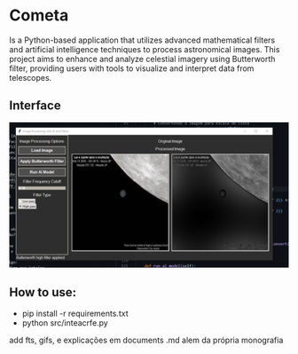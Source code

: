 # Cometa
Is a Python-based application that utilizes advanced mathematical filters and artificial intelligence techniques to process astronomical images. This project aims to enhance and analyze celestial imagery using Butterworth filter, providing users with tools to visualize and interpret data from telescopes.

## Interface

![Descrição da imagem](img/jup.png)

## How to use:
- pip install -r requirements.txt
- python src/inteacrfe.py

add fts, gifs, e explicações em documents .md alem da própria monografia